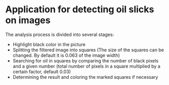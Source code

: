 # Application for detecting oil slicks on images #
The analysis process is divided into several stages:
+ Highlight black color in the picture
+ Splitting the filtered image into squares (The size of the squares can be changed. By default it is 0.063 of the image width)
+ Searching for oil in squares by comparing the number of black pixels and a given number (total number of pixels in a square multiplied by a certain factor, default 0.03)
+ Determining the result and coloring the marked squares if necessary
